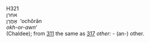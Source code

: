 H321  
אחרן  
אָחֳרָן ‎ ‘ochŏrân  
*okh-or-awn‘*  
(Chaldee); from [311](h0311) the same as [317](h0317) *other: -* (an-)
other.  
